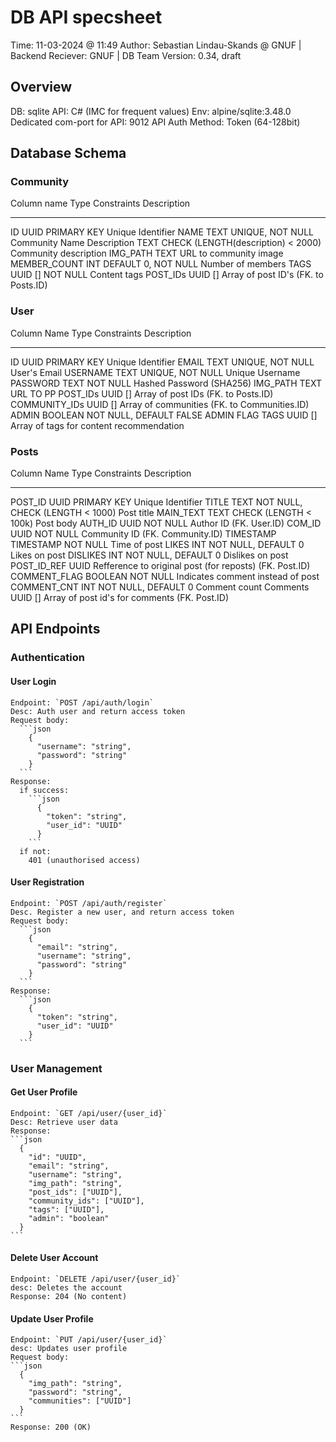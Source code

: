 # DB API specsheet
Time: 11-03-2024 @ 11:49
Author: Sebastian Lindau-Skands @ GNUF | Backend
Reciever: GNUF | DB Team
Version: 0.34, draft

## Overview
DB: sqlite
API: C# (IMC for frequent values)
Env: alpine/sqlite:3.48.0
Dedicated com-port for API: 9012
API Auth Method: Token (64-128bit)

## Database Schema
  ### Community
  Column name    Type       Constraints                           Description
  -------------- ---------- ------------------------------------- --------------------------------------
  ID             UUID       PRIMARY KEY                           Unique Identifier
  NAME           TEXT       UNIQUE, NOT NULL                      Community Name
  Description    TEXT       CHECK (LENGTH(description) < 2000)    Community description
  IMG_PATH       TEXT                                             URL to community image
  MEMBER_COUNT   INT        DEFAULT 0, NOT NULL                   Number of members
  TAGS           UUID []    NOT NULL                              Content tags
  POST_IDs       UUID []                                          Array of post ID's (FK. to Posts.ID)

### User
  Column Name     Type       Constraints               Description
  --------------- ---------- ------------------------- ---------------------------------------------
  ID              UUID       PRIMARY KEY               Unique Identifier
  EMAIL           TEXT       UNIQUE, NOT NULL          User's Email
  USERNAME        TEXT       UNIQUE, NOT NULL          Unique Username
  PASSWORD        TEXT       NOT NULL                  Hashed Password (SHA256)
  IMG_PATH        TEXT                                 URL TO PP
  POST_IDs        UUID []                              Array of post IDs (FK. to Posts.ID)
  COMMUNITY_IDs   UUID []                              Array of communities (FK. to Communities.ID)
  ADMIN           BOOLEAN    NOT NULL, DEFAULT FALSE   ADMIN FLAG
  TAGS            UUID []                              Array of tags for content recommendation

### Posts
  Column Name    Type        Constraints                        Description
  -------------- ----------- ---------------------------------- ---------------------------------------------------------
  POST_ID        UUID        PRIMARY KEY                        Unique Identifier
  TITLE          TEXT        NOT NULL, CHECK (LENGTH < 1000)    Post title
  MAIN_TEXT      TEXT        CHECK (LENGTH < 100k)              Post body
  AUTH_ID        UUID        NOT NULL                           Author ID (FK. User.ID)
  COM_ID         UUID        NOT NULL                           Community ID (FK. Community.ID)
  TIMESTAMP      TIMESTAMP   NOT NULL                           Time of post
  LIKES          INT         NOT NULL, DEFAULT 0                Likes on post
  DISLIKES       INT         NOT NULL, DEFAULT 0                Dislikes on post
  POST_ID_REF    UUID                                           Refference to original post (for reposts) (FK. Post.ID)
  COMMENT_FLAG   BOOLEAN     NOT NULL                           Indicates comment instead of post
  COMMENT_CNT    INT         NOT NULL, DEFAULT 0                Comment count
  Comments       UUID []                                        Array of post id's for comments (FK. Post.ID)

## API Endpoints
  ### Authentication
  #### User Login
    Endpoint: `POST /api/auth/login`
    Desc: Auth user and return access token
    Request body:
      ```json
        {
          "username": "string",
          "password": "string"
        }
      ```
    Response:
      if success:
        ```json
          {
            "token": "string",
            "user_id": "UUID"
          }
        ```
      if not:
        401 (unauthorised access)

  #### User Registration
    Endpoint: `POST /api/auth/register`
    Desc. Register a new user, and return access token
    Request body:
      ```json
        {
          "email": "string",
          "username": "string",
          "password": "string"
        }
      ```
    Response:
      ```json
        {
          "token": "string",
          "user_id": "UUID"
        }
      ```
### User Management
  #### Get User Profile
    Endpoint: `GET /api/user/{user_id}`
    Desc: Retrieve user data
    Response:
    ```json
      {
        "id": "UUID",
        "email": "string",
        "username": "string",
        "img_path": "string",
        "post_ids": ["UUID"],
        "community_ids": ["UUID"],
        "tags": ["UUID"],
        "admin": "boolean"
      }
    ```
  #### Delete User Account
    Endpoint: `DELETE /api/user/{user_id}`
    desc: Deletes the account
    Response: 204 (No content)

  #### Update User Profile
    Endpoint: `PUT /api/user/{user_id}`
    desc: Updates user profile
    Request body:
    ```json
      {
        "img_path": "string",
        "password": "string",
        "communities": ["UUID"]
      }
    ```
    Response: 200 (OK)
